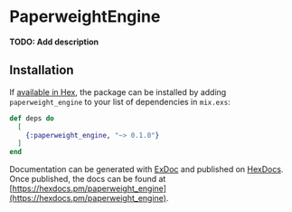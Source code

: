 # PaperweightEngine

**TODO: Add description**

## Installation

If [available in Hex](https://hex.pm/docs/publish), the package can be installed
by adding `paperweight_engine` to your list of dependencies in `mix.exs`:

```elixir
def deps do
  [
    {:paperweight_engine, "~> 0.1.0"}
  ]
end
```

Documentation can be generated with [ExDoc](https://github.com/elixir-lang/ex_doc)
and published on [HexDocs](https://hexdocs.pm). Once published, the docs can
be found at [https://hexdocs.pm/paperweight_engine](https://hexdocs.pm/paperweight_engine).

